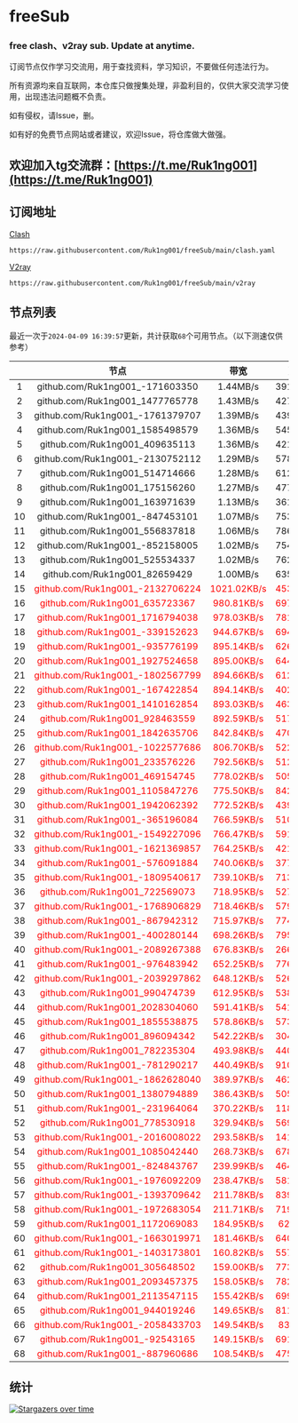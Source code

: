 # freeSub
### free clash、v2ray sub. Update at anytime.

订阅节点仅作学习交流用，用于查找资料，学习知识，不要做任何违法行为。

所有资源均来自互联网，本仓库只做搜集处理，非盈利目的，仅供大家交流学习使用，出现违法问题概不负责。

如有侵权，请Issue，删。

如有好的免费节点网站或者建议，欢迎Issue，将仓库做大做强。

## 欢迎加入tg交流群：[https://t.me/Ruk1ng001](https://t.me/Ruk1ng001)

## 订阅地址
[Clash](https://raw.githubusercontent.com/Ruk1ng001/freeSub/main/clash.yaml)
```
https://raw.githubusercontent.com/Ruk1ng001/freeSub/main/clash.yaml
```
[V2ray](https://raw.githubusercontent.com/Ruk1ng001/freeSub/main/v2ray)
```
https://raw.githubusercontent.com/Ruk1ng001/freeSub/main/v2ray
```

## 节点列表

最近一次于`2024-04-09 16:39:57`更新，共计获取`68`个可用节点。（以下测速仅供参考）

|  | 节点 | 带宽 | 延迟 |
|:-:|:--:|:--:|:--:|
 | 1 | github.com/Ruk1ng001_-171603350 | 1.44MB/s | 391.00ms |
 | 2 | github.com/Ruk1ng001_1477765778 | 1.43MB/s | 427.00ms |
 | 3 | github.com/Ruk1ng001_-1761379707 | 1.39MB/s | 439.00ms |
 | 4 | github.com/Ruk1ng001_1585498579 | 1.36MB/s | 545.00ms |
 | 5 | github.com/Ruk1ng001_409635113 | 1.36MB/s | 421.00ms |
 | 6 | github.com/Ruk1ng001_-2130752112 | 1.29MB/s | 578.00ms |
 | 7 | github.com/Ruk1ng001_514714666 | 1.28MB/s | 612.00ms |
 | 8 | github.com/Ruk1ng001_175156260 | 1.27MB/s | 477.00ms |
 | 9 | github.com/Ruk1ng001_163971639 | 1.13MB/s | 361.00ms |
 | 10 | github.com/Ruk1ng001_-847453101 | 1.07MB/s | 753.00ms |
 | 11 | github.com/Ruk1ng001_556837818 | 1.06MB/s | 786.00ms |
 | 12 | github.com/Ruk1ng001_-852158005 | 1.02MB/s | 754.00ms |
 | 13 | github.com/Ruk1ng001_525534337 | 1.02MB/s | 762.00ms |
 | 14 | github.com/Ruk1ng001_82659429 | 1.00MB/s | 635.00ms |
 | 15 | <font color=red>github.com/Ruk1ng001_-2132706224</font> | <font color=red>1021.02KB/s</font> | <font color=red>453.00ms</font> |
 | 16 | <font color=red>github.com/Ruk1ng001_635723367</font> | <font color=red>980.81KB/s</font> | <font color=red>697.00ms</font> |
 | 17 | <font color=red>github.com/Ruk1ng001_1716794038</font> | <font color=red>978.03KB/s</font> | <font color=red>781.00ms</font> |
 | 18 | <font color=red>github.com/Ruk1ng001_-339152623</font> | <font color=red>944.67KB/s</font> | <font color=red>694.00ms</font> |
 | 19 | <font color=red>github.com/Ruk1ng001_-935776199</font> | <font color=red>895.14KB/s</font> | <font color=red>626.00ms</font> |
 | 20 | <font color=red>github.com/Ruk1ng001_1927524658</font> | <font color=red>895.00KB/s</font> | <font color=red>644.00ms</font> |
 | 21 | <font color=red>github.com/Ruk1ng001_-1802567799</font> | <font color=red>894.66KB/s</font> | <font color=red>612.00ms</font> |
 | 22 | <font color=red>github.com/Ruk1ng001_-167422854</font> | <font color=red>894.14KB/s</font> | <font color=red>402.00ms</font> |
 | 23 | <font color=red>github.com/Ruk1ng001_1410162854</font> | <font color=red>893.03KB/s</font> | <font color=red>463.00ms</font> |
 | 24 | <font color=red>github.com/Ruk1ng001_928463559</font> | <font color=red>892.59KB/s</font> | <font color=red>517.00ms</font> |
 | 25 | <font color=red>github.com/Ruk1ng001_1842635706</font> | <font color=red>842.84KB/s</font> | <font color=red>470.00ms</font> |
 | 26 | <font color=red>github.com/Ruk1ng001_-1022577686</font> | <font color=red>806.70KB/s</font> | <font color=red>522.00ms</font> |
 | 27 | <font color=red>github.com/Ruk1ng001_233576226</font> | <font color=red>792.56KB/s</font> | <font color=red>512.00ms</font> |
 | 28 | <font color=red>github.com/Ruk1ng001_469154745</font> | <font color=red>778.02KB/s</font> | <font color=red>505.00ms</font> |
 | 29 | <font color=red>github.com/Ruk1ng001_1105847276</font> | <font color=red>775.50KB/s</font> | <font color=red>842.00ms</font> |
 | 30 | <font color=red>github.com/Ruk1ng001_1942062392</font> | <font color=red>772.52KB/s</font> | <font color=red>439.00ms</font> |
 | 31 | <font color=red>github.com/Ruk1ng001_-365196084</font> | <font color=red>766.59KB/s</font> | <font color=red>510.00ms</font> |
 | 32 | <font color=red>github.com/Ruk1ng001_-1549227096</font> | <font color=red>766.47KB/s</font> | <font color=red>591.00ms</font> |
 | 33 | <font color=red>github.com/Ruk1ng001_-1621369857</font> | <font color=red>764.25KB/s</font> | <font color=red>421.00ms</font> |
 | 34 | <font color=red>github.com/Ruk1ng001_-576091884</font> | <font color=red>740.06KB/s</font> | <font color=red>377.00ms</font> |
 | 35 | <font color=red>github.com/Ruk1ng001_-1809540617</font> | <font color=red>739.10KB/s</font> | <font color=red>713.00ms</font> |
 | 36 | <font color=red>github.com/Ruk1ng001_722569073</font> | <font color=red>718.95KB/s</font> | <font color=red>527.00ms</font> |
 | 37 | <font color=red>github.com/Ruk1ng001_-1768906829</font> | <font color=red>718.46KB/s</font> | <font color=red>579.00ms</font> |
 | 38 | <font color=red>github.com/Ruk1ng001_-867942312</font> | <font color=red>715.97KB/s</font> | <font color=red>774.00ms</font> |
 | 39 | <font color=red>github.com/Ruk1ng001_-400280144</font> | <font color=red>698.26KB/s</font> | <font color=red>795.00ms</font> |
 | 40 | <font color=red>github.com/Ruk1ng001_-2089267388</font> | <font color=red>676.83KB/s</font> | <font color=red>266.00ms</font> |
 | 41 | <font color=red>github.com/Ruk1ng001_-976483942</font> | <font color=red>652.25KB/s</font> | <font color=red>776.00ms</font> |
 | 42 | <font color=red>github.com/Ruk1ng001_-2039297862</font> | <font color=red>648.12KB/s</font> | <font color=red>526.00ms</font> |
 | 43 | <font color=red>github.com/Ruk1ng001_990474739</font> | <font color=red>612.95KB/s</font> | <font color=red>538.00ms</font> |
 | 44 | <font color=red>github.com/Ruk1ng001_2028304060</font> | <font color=red>591.41KB/s</font> | <font color=red>541.00ms</font> |
 | 45 | <font color=red>github.com/Ruk1ng001_1855538875</font> | <font color=red>578.86KB/s</font> | <font color=red>573.00ms</font> |
 | 46 | <font color=red>github.com/Ruk1ng001_896094342</font> | <font color=red>542.22KB/s</font> | <font color=red>304.00ms</font> |
 | 47 | <font color=red>github.com/Ruk1ng001_782235304</font> | <font color=red>493.98KB/s</font> | <font color=red>440.00ms</font> |
 | 48 | <font color=red>github.com/Ruk1ng001_-781290217</font> | <font color=red>440.49KB/s</font> | <font color=red>910.00ms</font> |
 | 49 | <font color=red>github.com/Ruk1ng001_-1862628040</font> | <font color=red>389.97KB/s</font> | <font color=red>462.00ms</font> |
 | 50 | <font color=red>github.com/Ruk1ng001_1380794889</font> | <font color=red>386.43KB/s</font> | <font color=red>505.00ms</font> |
 | 51 | <font color=red>github.com/Ruk1ng001_-231964064</font> | <font color=red>370.22KB/s</font> | <font color=red>118.00ms</font> |
 | 52 | <font color=red>github.com/Ruk1ng001_778530918</font> | <font color=red>329.94KB/s</font> | <font color=red>569.00ms</font> |
 | 53 | <font color=red>github.com/Ruk1ng001_-2016008022</font> | <font color=red>293.58KB/s</font> | <font color=red>141.00ms</font> |
 | 54 | <font color=red>github.com/Ruk1ng001_1085042440</font> | <font color=red>268.73KB/s</font> | <font color=red>678.00ms</font> |
 | 55 | <font color=red>github.com/Ruk1ng001_-824843767</font> | <font color=red>239.99KB/s</font> | <font color=red>464.00ms</font> |
 | 56 | <font color=red>github.com/Ruk1ng001_-1976092209</font> | <font color=red>238.47KB/s</font> | <font color=red>581.00ms</font> |
 | 57 | <font color=red>github.com/Ruk1ng001_-1393709642</font> | <font color=red>211.78KB/s</font> | <font color=red>839.00ms</font> |
 | 58 | <font color=red>github.com/Ruk1ng001_-1972683054</font> | <font color=red>211.71KB/s</font> | <font color=red>719.00ms</font> |
 | 59 | <font color=red>github.com/Ruk1ng001_1172069083</font> | <font color=red>184.95KB/s</font> | <font color=red>62.00ms</font> |
 | 60 | <font color=red>github.com/Ruk1ng001_-1663019971</font> | <font color=red>181.46KB/s</font> | <font color=red>640.00ms</font> |
 | 61 | <font color=red>github.com/Ruk1ng001_-1403173801</font> | <font color=red>160.82KB/s</font> | <font color=red>557.00ms</font> |
 | 62 | <font color=red>github.com/Ruk1ng001_305648502</font> | <font color=red>159.00KB/s</font> | <font color=red>773.00ms</font> |
 | 63 | <font color=red>github.com/Ruk1ng001_2093457375</font> | <font color=red>158.05KB/s</font> | <font color=red>782.00ms</font> |
 | 64 | <font color=red>github.com/Ruk1ng001_2113547115</font> | <font color=red>155.42KB/s</font> | <font color=red>699.00ms</font> |
 | 65 | <font color=red>github.com/Ruk1ng001_944019246</font> | <font color=red>149.65KB/s</font> | <font color=red>811.00ms</font> |
 | 66 | <font color=red>github.com/Ruk1ng001_-2058433703</font> | <font color=red>149.54KB/s</font> | <font color=red>83.00ms</font> |
 | 67 | <font color=red>github.com/Ruk1ng001_-92543165</font> | <font color=red>149.15KB/s</font> | <font color=red>691.00ms</font> |
 | 68 | <font color=red>github.com/Ruk1ng001_-887960686</font> | <font color=red>108.54KB/s</font> | <font color=red>475.00ms</font> |


## 统计

[![Stargazers over time](https://starchart.cc/Ruk1ng001/freeSub.svg)](https://starchart.cc/Ruk1ng001/freeSub)
